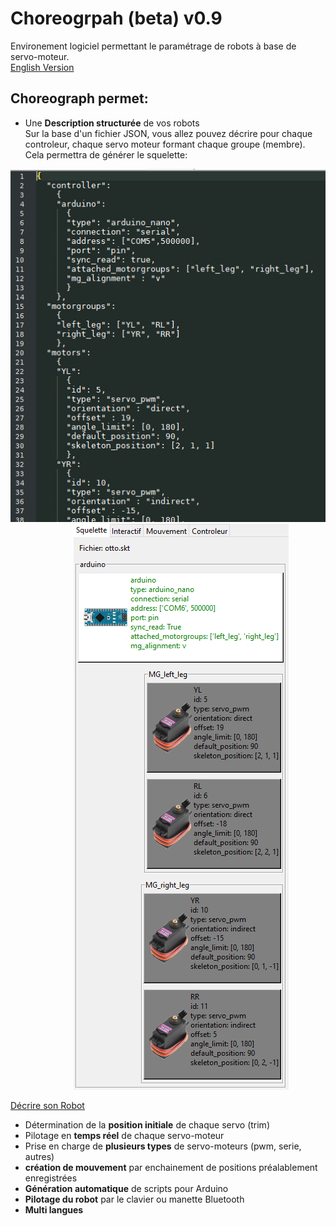 # Choreogrpah (beta) v0.9
Environement logiciel permettant le paramétrage de robots à base de servo-moteur.  
[English Version](https://github.com/Nao974/M-BOXE_MANAGER_TK/blob/master/README.md)  

## Choreograph permet:
- Une **Description structurée** de vos robots  
Sur la base d'un fichier JSON, vous allez pouvez décrire pour chaque controleur, chaque servo moteur formant chaque groupe (membre).  
Cela permettra de générer le squelette:  
<div align="center"><img alt="skeleton.json" src="docs/skeleton/img_skeleton_json.png" />&emsp;&emsp;&emsp;<img alt="skeleton Scrennshoot" src="docs/skeleton/img_skeleton_screen.png" /></div>

[Décrire son Robot](https://github.com/Nao974/M-BOXE_MANAGER_TK/blob/master/README.md)  

- Détermination de la **position initiale** de chaque servo (trim)  
- Pilotage en **temps réel** de chaque servo-moteur  
- Prise en charge de **plusieurs types** de servo-moteurs (pwm, serie, autres)
- **création de mouvement** par enchainement de positions préalablement enregistrées
- **Génération automatique** de scripts pour Arduino
- **Pilotage du robot** par le clavier ou manette Bluetooth
- **Multi langues**

